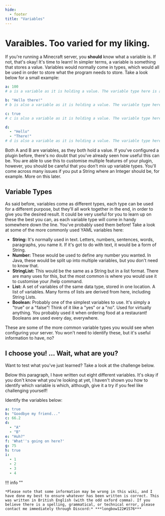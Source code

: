 ```yaml
---
hide:
  - footer
title: "Variables"
---
```


# Varaibles. Too varied for my liking.
If you're running a Minecraft server, you **should** know what a variable is. If not, that's okay! It's time to learn! In simpler terms, a variable is something that stores a value. Variables would normally come in types, which would all be used in order to store what the program needs to store. Take a look below for a small example:
```yaml
a: 100 
# a is a variable as it is holding a value. The variable type here is an Integer, which is a whole number.

b: "Hello there!" 
# b is also a variable as it is holding a value. The variable type here is a String, which is what is normally used for letters, characters and text in general.

c: true
# c is also a variable as it is holding a value. The variable type here is a Boolean, which is a true or a false statement. An easier way of thinking of this would be a "yes" or a "no".

d:
  - "Hello"
  - "There!"
# d is also a variable as it is holding a value. The variable type here is a StringList, which, as you can see, is the same as a String, but many of them in a list. 
```
Both A and B are variables, as they both hold a value. If you've configured a plugin before, there's no doubt that you've already seen how useful this can be. You are able to use this to customise multiple features of your plugin, however, you should be careful that you don't mix up variable types. You'll come across many issues if you put a String where an Integer should be, for example. More on this later.

## Variable Types
As said before, variables come as different types, each type can be used for a different purpose, but they'll all work together in the end, in order to give you the desired result. It could be very useful for you to learn up on these the best you can, as each variable type will come in handy somewhere down the line. You've probably used them before! Take a look at some of the more commonly used YAML variables here:

- **String:** It's normally used in text. Letters, numbers, sentences, words, paragraphs, you name it. If it's got to do with text, it would be a form of String.
- **Number:** These would be used to define any number you wanted. In Java, these would be split up into multiple variables, but you don't need to know that.
- **StringList:** This would be the same as a String but in a list format. There are many uses for this, but the most common is where you would use it to customise your /help command.
- **List:** A set of variables of the same data type, stored in one location. A list of variables. Many forms of lists are derived from here, including String Lists.
- **Boolean:** Probably one of the simplest variables to use. It's simply a "true" or a "false"! Think of it like a "yes" or a "no". Used for virtually anything. You probably used it when ordering food at a restaurant! Booleans are used every day, everywhere.

These are some of the more common variable types you would see when configuring your server. You won't need to identify these, but it's useful information to have, no?

## I choose you! ... Wait, what are you?
Want to test what you've just learned? Take a look at the challenge below.

Below this paragraph, I have written out eight different variables. It's okay if you don't know what you're looking at yet, I haven't shown you how to identify which variable is which, although, give it a try if you feel like challenging yourself!

Identify the variables below:
```yaml
a: true
b: "Goodbye my friend..."
c: 66.2
d:
  - "A"
  - "B"
e: "Huh?"
f: 'What''s going on here?'
g: 75
h: true
i:
  - 1
  - 2
  - 3
  - 4
```

!!! info ""

    *Please note that some information may be wrong in this wiki, and I have done my best to ensure whatever has been written is correct. This was written in British English (with the odd oxford comma). If you believe there is a spelling, grammatical, or technical error, please contact me immediately through Discord:* ***longbow122#1576***
